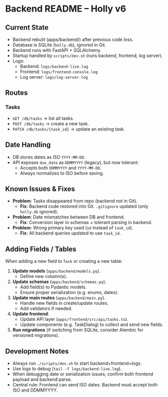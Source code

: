 # Backend README – Holly v6

## Current State
- Backend rebuilt (apps/backend/) after previous code loss.
- Database is SQLite (`holly.db`), ignored in Git.
- Backend runs with FastAPI + SQLAlchemy.
- Startup handled by `scripts/dev.sh` (runs backend, frontend, log server).
- Logs:
  - Backend: `logs/backend-live.log`
  - Frontend: `logs/frontend-console.log`
  - Log server: `logs/log-server.log`

## Routes
### Tasks
- `GET /db/tasks` → list all tasks.
- `POST /db/tasks` → create a new task.
- `PATCH /db/tasks/{task_id}` → update an existing task.

## Date Handling
- DB stores dates as ISO `YYYY-MM-DD`.
- API exposes `due_date` as `DDMMYYYY` (legacy), but now tolerant:
  - Accepts both `DDMMYYYY` and `YYYY-MM-DD`.
  - Always normalizes to ISO before saving.

## Known Issues & Fixes
- **Problem**: Tasks disappeared from repo (backend not in Git).
  - **Fix**: Backend code restored into Git. `.gitignore` updated (only `holly.db` ignored).
- **Problem**: Date mismatches between DB and frontend.
  - **Fix**: Conversion layer in schemas + tolerant parsing in backend.
- **Problem**: Wrong primary key used (`id` instead of `task_id`).
  - **Fix**: All backend queries updated to use `task_id`.

## Adding Fields / Tables
When adding a new field to `Task` or creating a new table:
1. **Update models** (`apps/backend/models.py`).
   - Define new column(s).
2. **Update schemas** (`apps/backend/schemas.py`).
   - Add field(s) to Pydantic models.
   - Ensure proper serialization (e.g. enums, dates).
3. **Update main routes** (`apps/backend/main.py`).
   - Handle new fields in create/update routes.
   - Add validators if needed.
4. **Update frontend**:
   - Update API layer (`apps/frontend/src/api/tasks.ts`).
   - Update components (e.g. TaskDialog) to collect and send new fields.
5. **Run migrations** (if switching from SQLite, consider Alembic for versioned migrations).

## Development Notes
- Always run `./scripts/dev.sh` to start backend+frontend+logs.
- Use logs to debug (`tail -f logs/backend-live.log`).
- When debugging date or serialization issues, confirm both frontend payload and backend parse.
- Central rule: Frontend can send ISO dates. Backend must accept both ISO and DDMMYYYY.